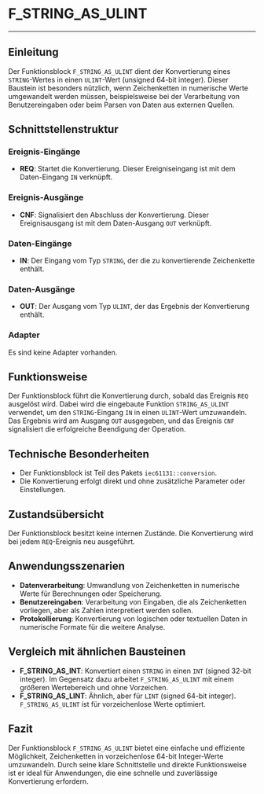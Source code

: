 # F_STRING_AS_ULINT

* * * * * * * * * *
## Einleitung
Der Funktionsblock `F_STRING_AS_ULINT` dient der Konvertierung eines `STRING`-Wertes in einen `ULINT`-Wert (unsigned 64-bit integer). Dieser Baustein ist besonders nützlich, wenn Zeichenketten in numerische Werte umgewandelt werden müssen, beispielsweise bei der Verarbeitung von Benutzereingaben oder beim Parsen von Daten aus externen Quellen.

## Schnittstellenstruktur

### **Ereignis-Eingänge**
- **REQ**: Startet die Konvertierung. Dieser Ereigniseingang ist mit dem Daten-Eingang `IN` verknüpft.

### **Ereignis-Ausgänge**
- **CNF**: Signalisiert den Abschluss der Konvertierung. Dieser Ereignisausgang ist mit dem Daten-Ausgang `OUT` verknüpft.

### **Daten-Eingänge**
- **IN**: Der Eingang vom Typ `STRING`, der die zu konvertierende Zeichenkette enthält.

### **Daten-Ausgänge**
- **OUT**: Der Ausgang vom Typ `ULINT`, der das Ergebnis der Konvertierung enthält.

### **Adapter**
Es sind keine Adapter vorhanden.

## Funktionsweise
Der Funktionsblock führt die Konvertierung durch, sobald das Ereignis `REQ` ausgelöst wird. Dabei wird die eingebaute Funktion `STRING_AS_ULINT` verwendet, um den `STRING`-Eingang `IN` in einen `ULINT`-Wert umzuwandeln. Das Ergebnis wird am Ausgang `OUT` ausgegeben, und das Ereignis `CNF` signalisiert die erfolgreiche Beendigung der Operation.

## Technische Besonderheiten
- Der Funktionsblock ist Teil des Pakets `iec61131::conversion`.
- Die Konvertierung erfolgt direkt und ohne zusätzliche Parameter oder Einstellungen.

## Zustandsübersicht
Der Funktionsblock besitzt keine internen Zustände. Die Konvertierung wird bei jedem `REQ`-Ereignis neu ausgeführt.

## Anwendungsszenarien
- **Datenverarbeitung**: Umwandlung von Zeichenketten in numerische Werte für Berechnungen oder Speicherung.
- **Benutzereingaben**: Verarbeitung von Eingaben, die als Zeichenketten vorliegen, aber als Zahlen interpretiert werden sollen.
- **Protokollierung**: Konvertierung von logischen oder textuellen Daten in numerische Formate für die weitere Analyse.

## Vergleich mit ähnlichen Bausteinen
- **F_STRING_AS_INT**: Konvertiert einen `STRING` in einen `INT` (signed 32-bit integer). Im Gegensatz dazu arbeitet `F_STRING_AS_ULINT` mit einem größeren Wertebereich und ohne Vorzeichen.
- **F_STRING_AS_LINT**: Ähnlich, aber für `LINT` (signed 64-bit integer). `F_STRING_AS_ULINT` ist für vorzeichenlose Werte optimiert.

## Fazit
Der Funktionsblock `F_STRING_AS_ULINT` bietet eine einfache und effiziente Möglichkeit, Zeichenketten in vorzeichenlose 64-bit Integer-Werte umzuwandeln. Durch seine klare Schnittstelle und direkte Funktionsweise ist er ideal für Anwendungen, die eine schnelle und zuverlässige Konvertierung erfordern.